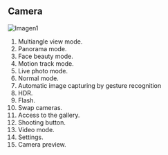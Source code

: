 ## Camera

![Imagen1](http://static.energysistem.com/images/manuals/42499/56dd9e6f27dff.jpg)


1.	Multiangle view mode.
2.	Panorama mode.
3.	Face beauty mode.
4.	Motion track mode.
5.	Live photo mode.
6.	Normal mode.
7.	Automatic image capturing by gesture recognition
8.	HDR.
9.	Flash.
10.	Swap cameras.
11.	Access to the gallery.
12.	Shooting button.
13.	Video mode.
14.	Settings.
15.	Camera preview.

